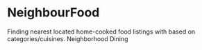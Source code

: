 # NeighbourFood

Finding nearest located home-cooked food listings with based on categories/cuisines. 
Neighborhood Dining
